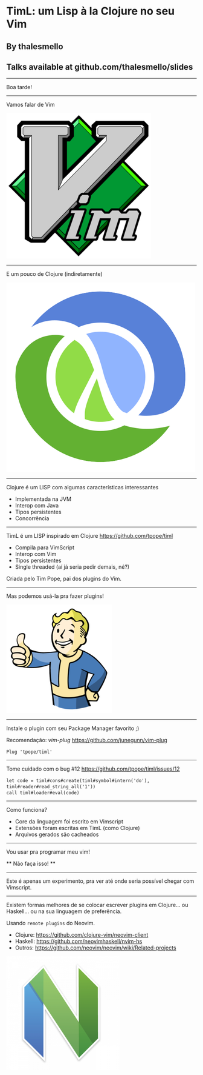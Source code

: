 # TimL: um Lisp à la Clojure no seu Vim

## By thalesmello

## Talks available at github.com/thalesmello/slides

---

Boa tarde!

---

Vamos falar de Vim

![](./vim-logo.png)

---

E um pouco de Clojure (indiretamente)

![](./clojure-logo.png)

---

Clojure é um LISP com algumas características interessantes

- Implementada na JVM
- Interop com Java
- Tipos persistentes
- Concorrência

---

TimL é um LISP inspirado em Clojure
https://github.com/tpope/timl

- Compila para VimScript
- Interop com Vim
- Tipos persistentes
- Single threaded (aí já seria pedir demais, né?)

Criada pelo Tim Pope, pai dos plugins do Vim.

---

Mas podemos usá-la pra fazer plugins!

![](./vault_boy.png)

---

Instale o plugin com seu Package Manager favorito ;)

Recomendação: *vim-plug*
https://github.com/junegunn/vim-plug

```vim
Plug 'tpope/timl'
```

---

Tome cuidado com o bug #12
https://github.com/tpope/timl/issues/12

```vim
let code = timl#cons#create(timl#symbol#intern('do'), timl#reader#read_string_all('1'))
call timl#loader#eval(code)
```

---

Como funciona?

- Core da linguagem foi escrito em Vimscript
- Extensões foram escritas em TimL (como Clojure)
- Arquivos gerados são cacheados

---

Vou usar pra programar meu vim!

** Não faça isso! **

---

Este é apenas um experimento, pra ver até onde seria
possível chegar com Vimscript.

---

Existem formas melhores de se colocar escrever
plugins em Clojure... ou Haskell... ou na sua
linguagem de preferência.

Usando `remote plugins` do Neovim.

- Clojure: https://github.com/clojure-vim/neovim-client
- Haskell: https://github.com/neovimhaskell/nvim-hs
- Outros: https://github.com/neovim/neovim/wiki/Related-projects

![](./neovim.png)
